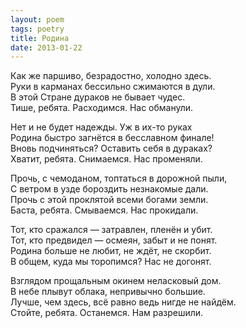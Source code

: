 ```yaml
---
layout: poem
tags: poetry
title: Родина
date: 2013-01-22
---
```


Как же паршиво, безрадостно, холодно здесь.<br>
Руки в карманах бессильно сжимаются в дули.<br>
В этой Стране дураков не бывает чудес.<br>
Тише, ребята. Расходимся. Нас обманули.<br>

Нет и не будет надежды. Уж в их-то руках<br>
Родина быстро загнётся в бесславном финале!<br>
Вновь подчиняться? Оставить себя в дураках?<br>
Хватит, ребята. Снимаемся. Нас променяли.<br>

Прочь, с чемоданом, топтаться в дорожной пыли,<br>
С ветром в узде бороздить незнакомые дали.<br>
Прочь с этой проклятой всеми богами земли.<br>
Баста, ребята. Смываемся. Нас прокидали.<br>

Тот, кто сражался — затравлен, пленён и убит.<br>
Тот, кто предвидел — осмеян, забыт и не понят.<br>
Родина больше не любит, не ждёт, не скорбит.<br>
В общем, куда мы торопимся? Нас не догонят.<br>

Взглядом прощальным окинем неласковый дом.<br>
В небе плывут облака, непривычно большие.<br>
Лучше, чем здесь, всё равно ведь нигде не найдём.<br>
Стойте, ребята. Останемся. Нам разрешили.
